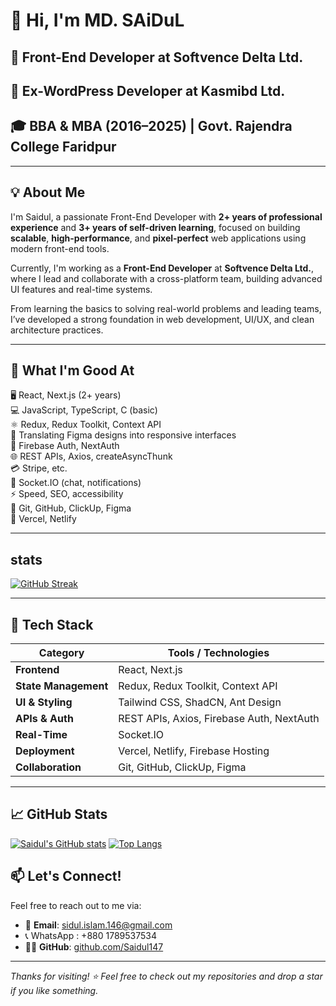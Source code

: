 # 👋 Hi, I'm MD. SAiDuL

## 🚀 **Front-End Developer** at Softvence Delta Ltd.  
## 💼 **Ex-WordPress Developer** at Kasmibd Ltd.  
## 🎓 **BBA & MBA (2016–2025)** | Govt. Rajendra College Faridpur  

---


## 💡 About Me

I'm Saidul, a passionate Front-End Developer with **2+ years of professional experience** and **3+ years of self-driven learning**, focused on building **scalable**, **high-performance**, and **pixel-perfect** web applications using modern front-end tools.

Currently, I'm working as a **Front-End Developer** at **Softvence Delta Ltd.**, where I lead and collaborate with a cross-platform team, building advanced UI features and real-time systems.

From learning the basics to solving real-world problems and leading teams, I’ve developed a strong foundation in web development, UI/UX, and clean architecture practices.

---

## 💪 What I'm Good At

🖥️ React, Next.js (2+ years)  
💻 JavaScript, TypeScript, C (basic)  
⚛️ Redux, Redux Toolkit, Context API  
🎨 Translating Figma designs into responsive interfaces  
🔐 Firebase Auth, NextAuth  
🌐 REST APIs, Axios, createAsyncThunk  
💳 Stripe, etc.  
🔄 Socket.IO (chat, notifications)  
⚡ Speed, SEO, accessibility  
🤝 Git, GitHub, ClickUp, Figma  
🚀 Vercel, Netlify  

---
## stats

[![GitHub Streak](https://streak-stats.demolab.com?user=Saidul147&theme=dark)](https://git.io/streak-stats)


---

## 🧠 Tech Stack

| Category               | Tools / Technologies                              |
|------------------------|---------------------------------------------------|
| **Frontend**           | React, Next.js                                    |
| **State Management**   | Redux, Redux Toolkit, Context API                 |
| **UI & Styling**       | Tailwind CSS, ShadCN, Ant Design                  |
| **APIs & Auth**        | REST APIs, Axios, Firebase Auth, NextAuth         |
| **Real-Time**          | Socket.IO                                         |
| **Deployment**         | Vercel, Netlify, Firebase Hosting                 |
| **Collaboration**      | Git, GitHub, ClickUp, Figma                       |




---

## 📈 GitHub Stats

 [![Saidul's GitHub stats](https://github-readme-stats.vercel.app/api?username=Saidul147&commits_year=2025&show_icons=true&theme=radical)](https://github.com/Saidul147)
 [![Top Langs](https://github-readme-stats.vercel.app/api/top-langs/?username=Saidul147&layout=compact&theme=radical)](https://github.com/Saidul147/github-readme-stats)


## 📫 Let's Connect!

Feel free to reach out to me via:

- 📧 **Email**: sidul.islam.146@gmail.com
- 📞 WhatsApp : +880 1789537534 
- 🐱‍💻 **GitHub**: [github.com/Saidul147](https://github.com/Saidul147)

---

_Thanks for visiting! ⭐ Feel free to check out my repositories and drop a star if you like something._


